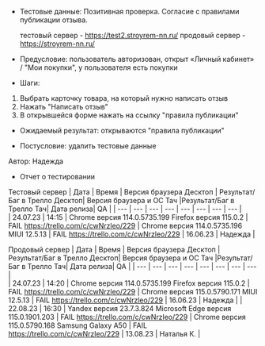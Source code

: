 * Тестовые данные: Позитивная проверка. Согласие с правилами публикации отзыва.

	тестовый сервер - https://test2.stroyrem-nn.ru/   продовый сервер - https://stroyrem-nn.ru/

* Предусловие: пользователь авторизован, открыт «Личный кабинет» / "Мои покупки", у пользователя есть покупки

* Шаги:
1.	Выбрать карточку товара, на который нужно написать отзыв
2.	Нажать "Написать отзыв"
3.	В открывшейся форме нажать на ссылку "правила публикации"

* Ожидаемый результат: открываются "правила публикации"

* Постусловие: удалить тестовые данные

Автор: Надежда

* Отчет о тестировании
  
Тестовый сервер
| Дата | Время | Версия браузера Десктоп | Результат/Баг в Трелло Десктоп|  Версия браузера и ОС Тач |Результат/Баг в Трелло Тач| Дата релиза| QA  |
| --- | --- | --- | --- |  --- | --- | --- | --- |   
| 24.07.23 | 14:15 | Chrome версия 114.0.5735.199 Firefox версия 115.0.2 | FAIL https://trello.com/c/cwNrzleo/229 | Chrome версия 114.0.5735.196 MIUI 12.5.13 | FAIL https://trello.com/c/cwNrzleo/229 | 16.06.23 | Надежда |  

Продовый сервер
| Дата | Время | Версия браузера Десктоп | Результат/Баг в Трелло Десктоп|  Версия браузера и ОС Тач |Результат/Баг в Трелло Тач| Дата релиза| QA |
| --- | --- | --- | --- |  --- | --- | --- | --- |   
| 24.07.23 | 14:20 | Chrome версия 114.0.5735.199 Firefox версия 115.0.2 | FAIL https://trello.com/c/cwNrzleo/229 | Chrome версия 115.0.5790.171 MIUI 12.5.13 | FAIL https://trello.com/c/cwNrzleo/229 | 16.06.23 | Надежда | 
| 22.08.23 | 16:30 | Yandex версия 23.7.3.824  Microsoft Edge версия 115.0.1901.203 | FAIL https://trello.com/c/cwNrzleo/229 | Chrome версия 115.0.5790.168 Samsung Galaxy A50 | FAIL https://trello.com/c/cwNrzleo/229 | 13.08.23 | Наталья К. |  